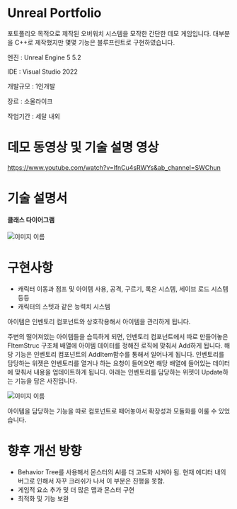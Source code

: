 # Unreal Portfolio

포토폴리오 목적으로 제작된 오버워치 시스템을 모작한 간단한 데모 게임입니다. 대부분을 C++로 제작했지만 몇몇 기능은 블루프린트로 구현하였습니다.

엔진 : Unreal Engine 5 5.2

IDE : Visual Studio 2022

개발규모 : 1인개발

장르 : 소울라이크

작업기간 : 세달 내외

# 데모 동영상 및 기술 설명 영상
<https://www.youtube.com/watch?v=lfnCu4sRWYs&ab_channel=SWChun>

# 기술 설명서
#### 클래스 다이어그램
![이미지 이름](https://github.com/MochiChun/UnrealProject/blob/main/New.drawio%20(1).png?raw=true)


# 구현사항
- 캐릭터 이동과 점프 및 아이템 사용, 공격, 구르기, 록온 시스템, 세이브 로드 시스템 등등
- 캐릭터의 스텟과 같은 능력치 시스템

아이템은 인벤토리 컴포넌트와 상호작용해서 아이템을 관리하게 됩니다. 

주변의 떨어져있는 아이템들을 습득하게 되면, 인벤토리 컴포넌트에서 따로 만들어놓은 FItemStruc 구조체 배열에 아이템 데이터를 정해진 로직에 맞춰서 Add하게 됩니다. 해당 기능은 인벤토리 컴포넌트의 AddItem함수를 통해서 일어나게 됩니다.
인벤토리를 담당하는 위젯은 인벤토리를 열거나 하는 요청이 들어오면 해당 배열에 들어있는 데이터에 맞춰서 내용을 업데이트하게 됩니다. 아래는 인벤토리를 담당하는 위젯이 Update하는 기능을 담은 사진입니다.

![이미지 이름](https://github.com/MochiChun/UnrealProject/blob/main/%EC%9D%B8%EB%B2%A4%ED%86%A0%EB%A6%AC%20%EC%97%85%EB%8D%B0%EC%9D%B4%ED%8A%B8.png)

아이템을 담당하는 기능을 따로 컴포넌트로 떼어놓아서 확장성과 모듈화를 이룰 수 있었습니다.

# 향후 개선 방향
- Behavior Tree를 사용해서 몬스터의 AI를 더 고도화 시켜야 됨. 현재 에디터 내의 버그로 인해서 자꾸 크러쉬가 나서 이 부분은 진행을 못함.
- 게임적 요소 추가 및 더 많은 맵과 몬스터 구현
- 최적화 및 기능 보완

